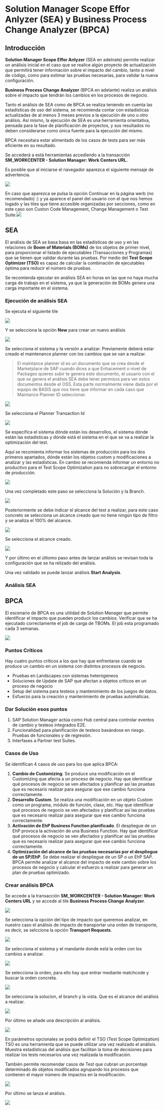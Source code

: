 # Solution Manager Scope Effor Anlyzer (SEA) y Business Process Change Analyzer (BPCA)

## Introducción

**Solution Manager Scope Effor Anlyzer** (SEA en adelnate) permite realizar un análisis inicial en el caso que se realice algún proyecto de actualización que permitirá tener información sobre el impacto del cambio, tanto a nivel de código, como para estimar las pruebas necesarias, para validar la nueva configuración.

**Business Process Change Analyzer** (BPCA en adelante) realiza un análisis sobre el impacto que tendrán los cambios en los procesos de negocio.

Tanto el análisis de SEA como de BPCA se realiza teniendo en cuenta las estadísticas de uso del sistema, se recomienda contar con estadísticas actualizadas de al menos 3 meses previos a la ejecución de uno u otro análisis.
Así mismo, la ejecución de SEA es una herramienta orientativa, pensada para la fase de planificación de proyectos, y sus resultados no deben considerarse como única fuente para la ejecución del mismo. 

BPCA necesitara estar alimentado de los casos de tests para ser más eficiente en su resultado. 

Se accederá a está herramientas accediendo a la transacción **SM_WORKCENTER - Solution Manager: Work Centers URL.**

Es posible que al iniciarse el navegador aparezca el siguiente mensaje de advertencia.

![](https://github.com/apachon/sap-sm-sea-bpca/blob/main/images/2021-12-09%2010_43_26-Este%20sitio%20no%20es%20seguro.%20-%20Internet%20Explorer.png)

En caso que aparezca se pulsa la opción Continuar en la página werb (no recomendado) :) y ya aparece el panel del usuario con el que nos hemos logado y las tiles que tiene accesible organizadas por secciones, como en este caso son Custon Code Management, Change Management o Test Suite.![](https://github.com/apachon/sap-sm-sea-bpca/blob/e7e44c9375a6e75cf5e2f99121888a26179aaa9d/images/2021-12-09%2010_46_42-SAP%20Easy%20Access%20%20-%20%20User%20Menu%20for%20ANGEL%20PACHON.png)

## SEA

El análisis de SEA se basa basa en las estadísticas de uso y en las relaciones de **Boom of Materials (BOMs)** de los objetos de primer nivel, para proporcionar el listado de ejecutables (Transacciones y Programas) que se tienen que validar durante las pruebas. Por medio del **Test Scope Optimizer (TSO)** es capaz de calcular la combinación de ejecutables óptima para reducir el número de pruebas.

Se recomienda ejecutar en análisis SEA en horas en las que no haya mucha carga de trabajo en el sistema, ya que la generación de BOMs genera una carga importante en el sistema.

### Ejecución de análisis SEA

Se ejecuta el siguiente tile 

![](https://github.com/apachon/sap-sm-sea-bpca/blob/d7b018c9948243739601ec9f5befa30a07e06de4/images/2021-12-09%2011_15_35-Home%20-%20Internet%20Explorer.png)

Y se selecciona la opción **New** para crear un nuevo análisis

![](https://github.com/apachon/sap-sm-sea-bpca/blob/ffa90212a1d15d63fc86f2ca0e3ee7beb8b3c148/images/2021-12-09%2011_18_28-Scope%20and%20Effort%20Analyzer%20-%20Internet%20Explorer.png)

Se selecciona el sistema y la versión a analizar. Previamente deberá estar creado el maintenance planner con los cambios que se van a realizar.

> El maintance planner id es un documento que se crea desde el Marketplace de SAP cuando dices a que Enhacement o nivel de Packages quieres subir te genera este documento, el usuario con el que se genera el análisis SEA debe tener permisos para ver estos documentos desde el OSS. Esta parte normalmente viene dada por el equipo de BASIS que nos tiene que informar en cada caso que Maintance Planner ID seleccionar.

![](https://github.com/apachon/sap-sm-sea-bpca/blob/8502e46e652176a7c4eca2309a05f448ead78805/images/2021-12-13%2011_11_18-Create%C2%A0Analysis_%C2%A0Step%C2%A01%C2%A0%C2%A0(Select%C2%A0System%C2%A0and%C2%A0Assign%C2%A0Maintenance%C2%A0Plan)%20-%20Internet%20.png)

Se selecciona el Planner Transaction Id

![](https://github.com/apachon/sap-sm-sea-bpca/blob/f7148c5736fb6236a9fd9c3cf50f3a25ba0089bd/images/2021-12-09%2011_43_39-Create%C2%A0Analysis_%C2%A0Step%C2%A01%C2%A0%C2%A0(Select%C2%A0System%C2%A0and%C2%A0Assign%C2%A0Maintenance%C2%A0Plan)%20-%20Internet%20.png)

Se especifica el sistema dónde están los desarrollos, el sistema dónde están las estadisticas y dónde está el sistema en el que se va a realizar la optimización del test.

Aquí se recomienta informar los sistemas de producción para los dos primeros apartados, dónde están los objetos custom y modificaciones a analizar y las estadísticas. En cambio se recomienda informar un entorno no productivo para el Test Scope Optimization para no sobrecargar el entorno de producción.

![](https://github.com/apachon/sap-sm-sea-bpca/blob/a0072610a51e23a584b8ce268843d38bacb7f389/images/2021-12-09%2011_58_49-Create%C2%A0Analysis_%C2%A0Step%C2%A02%C2%A0%C2%A0(Specify%C2%A0Additional%C2%A0Systems)%20-%20Internet%20Explorer.png)

Una vez completado este paso se selecciona la Solución y la Branch.

![](https://github.com/apachon/sap-sm-sea-bpca/blob/22bbfa331c05c4f87fc85d4729a149f1f70ead9f/images/2021-12-13%2011_39_11-Create%C2%A0Analysis_%C2%A0Step%C2%A03%C2%A0%C2%A0(Specify%C2%A0Solution%C2%A0Documentation)%20-%20Internet%20Explorer.png)

Posteriormente se debe indicar el alcance del test a realizar, para este caso concreto se selecciona un alcance creado que no tiene ningún tipo de filtro y se analiza el 100% del alcance.

![](https://github.com/apachon/sap-sm-sea-bpca/blob/8176826168a0d00640110f58ce5bc4430f3069a0/images/2021-12-13%2012_17_45-Business%20Process%20Change%20Analyzer%20-%20Internet%20Explorer.png)

Se selecciona el alcance creado.

![](https://github.com/apachon/sap-sm-sea-bpca/blob/8ddb2f6bef5583affc18bbf9cba6090eaf95e07b/images/2021-12-13%2012_21_54-Create%C2%A0Analysis_%C2%A0Step%C2%A04%C2%A0%C2%A0(Specify%C2%A0Test%C2%A0Scope)%20-%20Internet%20Explorer.png)

Y por último en el últiomo paso antes de lanzar análisis se revisan toda la configuración que se ha relizado del análisis.

Una vez validado se puede lanzar análisis **Start Analysis**.

### Análisis SEA

## BPCA

El escenario de BPCA es una utilidad de Solution Manager que permite identificar el impacto que pueden producir los cambios.
Verificar que se ha ejecutado correctamente el job de carga de TBOMs. El job esta programado cada 3 semanas.

![](https://github.com/apachon/sap-sm-sea-bpca/blob/a19e0a9714f5aab14e8833ae3e64d24a9e198a23/images/2021-12-13%2016_09_42-Job%20Overview.png)

### Puntos Críticos

Hay cuatro puntos críticos a los que hay que enfrentarse cuando se produce un cambio en un sistema con distintos procesos de negocio.

- Pruebas en Landscapes con sistemas heterógeneos
- Soluciones de Update de SAP que afectan a objetos críticos en un proceso de negocio
- Setup del sistema para testeos y mantenimiento de los juegos de datos.
- Esfuerzo para la creación y mantenimiento de pruebas automáticas.

### Dar Solución esos puntos

1. SAP Solution Manager actúa como Hub central para controlar eventos de cambio y testeos integrados E2E.
2. Funcionalidad para planificación de testeos basándose en riesgo. Pruebas de funcionales y de regresión.
3. Interfases a Partner test Suites.

### Casos de Uso

Se identifican 4 casos de uso para los que aplica BPCA:

1. **Cambio de Customizing**.
   Se produce una modificación en el Customizing que afecta a un proceso de negocio. Hay que identificar qué procesos de negocio se ven afectados y planificar así las pruebas que es necesario realizar para asegurar que ese cambio funciona correctamente.
2. **Desarrollo Custom**.
   Se realiza una modificación en un objeto Custom como un programa, módulo de función, clase, etc. Hay que identificar qué procesos de negocio se ven afectados y planificar así las pruebas que es necesario realizar para asegurar que ese cambio funciona correctamente.
3. **Activación de EhP Business Function planificado**.
   El despliegue de un EhP provoca la activación de una Business Function. Hay que identificar qué procesos de negocio se ven afectados y planificar así las pruebas que es necesario realizar para asegurar que ese cambio funciona correctamente.
4. **Optimización del alcance de las pruebas necesarias por el despliegue de un SP/EhP**.
   Se debe realizar el despliegue de un SP o un EhP SAP. BPCA permite analizar el alcance del impacto de este cambio sobre los procesos de negocio y calcular el esfuerzo a realizar para generar un plan de pruebas optimizado.

### Crear análisis BPCA

Se accede a la transacción **SM_WORKCENTER - Solution Manager: Work Centers URL** y se accede al tile **Business Process Change Analyzer**.

![](https://github.com/apachon/sap-sm-sea-bpca/blob/19edcd905e7096f88e8f889adcbd69371de3e193/images/2021-12-13%2015_35_53-Home%20-%20Internet%20Explorer.png)

Se selecciona la opción del tipo de impacto que queremos analizar, en nuestro caso el análisis de impacto de transportar una orden de transporte, es decir, se selcciona la opción **Transport Requests**.

![](https://github.com/apachon/sap-sm-sea-bpca/blob/9530a124fbcf46735eb5f07fb068d953c79a3962/images/2021-12-13%2020_05_23-Business%20Process%20Change%20Analyzer%20-%20Internet%20Explorer.png)

Se selecciona el sistema y el mandante donde está la orden con los cambios a analizar.

![](https://github.com/apachon/sap-sm-sea-bpca/blob/9bc8200d2f187bc25f7a4ff9ad78273bd2c5d666/images/2021-12-13%2020_08_58-Business%20Process%20Change%20Analyzer%20-%20Internet%20Explorer.png)

Se selecciona la orden, para ello hay que entrar mediante matchcode y buscar la orden concreta.

![](https://github.com/apachon/sap-sm-sea-bpca/blob/e53a9095f925d06f42e65218a6c9ba5bf554ffce/images/2021-12-14%2010_35_56-Business%20Process%20Change%20Analyzer%20-%20Internet%20Explorer.png)

Se selecciona la solucion, el branch y la vista. Que es el alcance del análisis a realizar.

![](https://github.com/apachon/sap-sm-sea-bpca/blob/c81e7b79c3601c0ba8bf08edab363ba315897c62/images/2021-12-14%2010_45_18-Business%20Process%20Change%20Analyzer%20-%20Internet%20Explorer.png)

Por último se añade una descripción al análisis.

![](https://github.com/apachon/sap-sm-sea-bpca/blob/c81e7b79c3601c0ba8bf08edab363ba315897c62/images/2021-12-14%2010_45_18-Business%20Process%20Change%20Analyzer%20-%20Internet%20Explorer.png)

En parámetros opcionales se podrá definir el TSO (Test Scope Optimization)
TSO es una herramienta que se puede utilizar una vez realizado el análisis. Muestra estadísticas del análisis que facilitan la toma de decisiones para realizar los tests necesarios una vez realizada la modificación. 

También permite recomendar casos de Test que cubran un porcentaje determinado de objetos modificados agrupando los procesos que contienen el mayor número de impactos en la modificación.

![](https://github.com/apachon/sap-sm-sea-bpca/blob/34372993d6061a0438e8951a1bf1149e2ad28811/images/2021-12-14%2010_50_25-Business%20Process%20Change%20Analyzer%20-%20Internet%20Explorer.png)

Por último se lanza el análisis.

![](https://github.com/apachon/sap-sm-sea-bpca/blob/a32441e92209b89f5606ef2637946b5c51fa239f/images/2021-12-14%2010_52_13-Business%20Process%20Change%20Analyzer%20-%20Internet%20Explorer.png)
